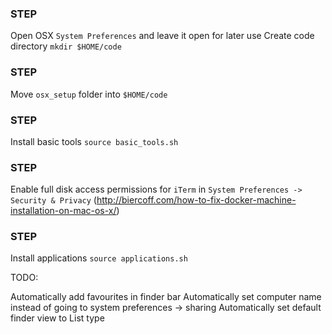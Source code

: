 ### STEP ###
Open OSX `System Preferences` and leave it open for later use
Create code directory
`mkdir $HOME/code`

### STEP ###
Move `osx_setup` folder into `$HOME/code`

### STEP ###
Install basic tools
`source basic_tools.sh`

### STEP ###
Enable full disk access permissions for `iTerm` in `System Preferences -> Security & Privacy` (http://biercoff.com/how-to-fix-docker-machine-installation-on-mac-os-x/)

### STEP ###
Install applications
`source applications.sh`

TODO:

Automatically add favourites in finder bar
Automatically set computer name instead of going to system preferences -> sharing
Automatically set default finder view to List type
